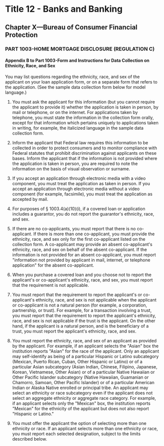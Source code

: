 
# Title 12 - Banks and Banking
## Chapter X—Bureau of Consumer Financial Protection
### PART 1003-HOME MORTGAGE DISCLOSURE (REGULATION C)
#### Appendix B to Part 1003-Form and Instructions for Data Collection on Ethnicity, Race, and Sex

You may list questions regarding the ethnicity, race, and sex of the applicant on your loan application form, or on a separate form that refers to the application. (See the sample data collection form below for model language.)

1. You must ask the applicant for this information (but you cannot require the applicant to provide it) whether the application is taken in person, by mail or telephone, or on the internet. For applications taken by telephone, you must state the information in the collection form orally, except for that information which pertains uniquely to applications taken in writing, for example, the italicized language in the sample data collection form.

2. Inform the applicant that Federal law requires this information to be collected in order to protect consumers and to monitor compliance with Federal statutes that prohibit discrimination against applicants on these bases. Inform the applicant that if the information is not provided where the application is taken in person, you are required to note the information on the basis of visual observation or surname.

3. If you accept an application through electronic media with a video component, you must treat the application as taken in person. If you accept an application through electronic media without a video component (for example, facsimile), you must treat the application as accepted by mail.

4. For purposes of § 1003.4(a)(10)(i), if a covered loan or application includes a guarantor, you do not report the guarantor's ethnicity, race, and sex.

5. If there are no co-applicants, you must report that there is no co-applicant. If there is more than one co-applicant, you must provide the ethnicity, race, and sex only for the first co-applicant listed on the collection form. A co-applicant may provide an absent co-applicant's ethnicity, race, and sex on behalf of the absent co-applicant. If the information is not provided for an absent co-applicant, you must report "information not provided by applicant in mail, internet, or telephone application" for the absent co-applicant.

6. When you purchase a covered loan and you choose not to report the applicant's or co-applicant's ethnicity, race, and sex, you must report that the requirement is not applicable.

7. You must report that the requirement to report the applicant's or co-applicant's ethnicity, race, and sex is not applicable when the applicant or co-applicant is not a natural person (for example, a corporation, partnership, or trust). For example, for a transaction involving a trust, you must report that the requirement to report the applicant's ethnicity, race, and sex is not applicable if the trust is the applicant. On the other hand, if the applicant is a natural person, and is the beneficiary of a trust, you must report the applicant's ethnicity, race, and sex.

8. You must report the ethnicity, race, and sex of an applicant as provided by the applicant. For example, if an applicant selects the "Asian" box the institution reports "Asian" for the race of the applicant. Only an applicant may self-identify as being of a particular Hispanic or Latino subcategory (Mexican, Puerto Rican, Cuban, Other Hispanic or Latino) or of a particular Asian subcategory (Asian Indian, Chinese, Filipino, Japanese, Korean, Vietnamese, Other Asian) or of a particular Native Hawaiian or Other Pacific Islander subcategory (Native Hawaiian, Guamanian or Chamorro, Samoan, Other Pacific Islander) or of a particular American Indian or Alaska Native enrolled or principal tribe. An applicant may select an ethnicity or race subcategory even if the applicant does not select an aggregate ethnicity or aggregate race category. For example, if an applicant selects only the "Mexican" box, the institution reports "Mexican" for the ethnicity of the applicant but does not also report "Hispanic or Latino."

9. You must offer the applicant the option of selecting more than one ethnicity or race. If an applicant selects more than one ethnicity or race, you must report each selected designation, subject to the limits described below.

